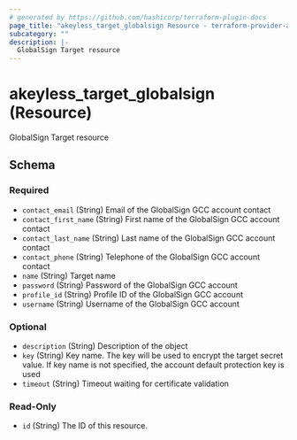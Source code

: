 ```yaml
---
# generated by https://github.com/hashicorp/terraform-plugin-docs
page_title: "akeyless_target_globalsign Resource - terraform-provider-akeyless"
subcategory: ""
description: |-
  GlobalSign Target resource
---
```


# akeyless_target_globalsign (Resource)

GlobalSign Target resource



<!-- schema generated by tfplugindocs -->
## Schema

### Required

- `contact_email` (String) Email of the GlobalSign GCC account contact
- `contact_first_name` (String) First name of the GlobalSign GCC account contact
- `contact_last_name` (String) Last name of the GlobalSign GCC account contact
- `contact_phone` (String) Telephone of the GlobalSign GCC account contact
- `name` (String) Target name
- `password` (String) Password of the GlobalSign GCC account
- `profile_id` (String) Profile ID of the GlobalSign GCC account
- `username` (String) Username of the GlobalSign GCC account

### Optional

- `description` (String) Description of the object
- `key` (String) Key name. The key will be used to encrypt the target secret value. If key name is not specified, the account default protection key is used
- `timeout` (String) Timeout waiting for certificate validation

### Read-Only

- `id` (String) The ID of this resource.



